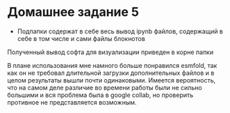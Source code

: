 # Домашнее задание 5

* Подпапки содержат в себе весь вывод ipynb файлов, содержащий в себе в том числе и сами файлы блокнотов

Полученный вывод софта для визуализации приведен в корне папки

В плане использования мне намного больше понравился esmfold, так как он не требовал длительной загрузки дополнительных файлов и в целом результаты вышли почти одинаковыми. Имеется вероятность, что на самом деле различие во времени работы были не сильно большими и вся проблема была в google collab, но проверить противное не представляется возможным.
